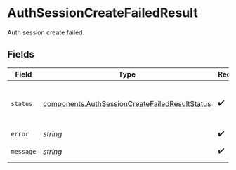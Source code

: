 # AuthSessionCreateFailedResult

Auth session create failed.


## Fields

| Field                                                                                                            | Type                                                                                                             | Required                                                                                                         | Description                                                                                                      |
| ---------------------------------------------------------------------------------------------------------------- | ---------------------------------------------------------------------------------------------------------------- | ---------------------------------------------------------------------------------------------------------------- | ---------------------------------------------------------------------------------------------------------------- |
| `status`                                                                                                         | [components.AuthSessionCreateFailedResultStatus](../../models/components/authsessioncreatefailedresultstatus.md) | :heavy_check_mark:                                                                                               | Status of auth session creation operation.                                                                       |
| `error`                                                                                                          | *string*                                                                                                         | :heavy_check_mark:                                                                                               | Error code.                                                                                                      |
| `message`                                                                                                        | *string*                                                                                                         | :heavy_check_mark:                                                                                               | Error message.                                                                                                   |